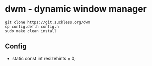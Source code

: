 # dwm - dynamic window manager
`git clone https://git.suckless.org/dwm`  
`cp config.def.h config.h`  
`sudo make clean install`

## Config

- static const int resizehints = 0;
